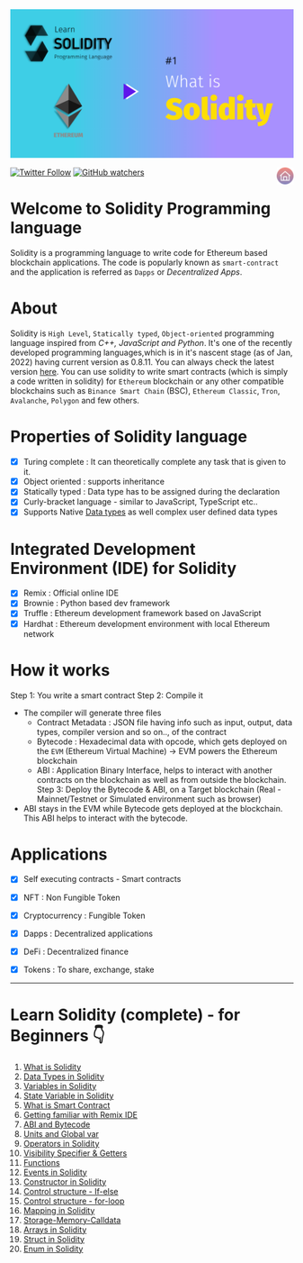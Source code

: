 <img src="/Tutorials/header-images/1-OG-what_is_solidity.png" width="630" title="Data Type in solidity">

[<img alt="Twitter Follow" src="https://img.shields.io/twitter/follow/PranavRaj90?style=social">](https://twitter.com/intent/follow?screen_name=PranavRaj90)
[<img alt="GitHub watchers" src="https://img.shields.io/github/watchers/raj-pranav/learn-solidity?label=Learn%20Solidity&style=social">](https://github.com/raj-pranav/learn-solidity/)
[<img align= "right" src="/Tutorials/Beginners/images-for-docs/home.png" width="30" title="Repo Home">](https://github.com/raj-pranav/learn-solidity)

# Welcome to Solidity Programming language
Solidity is a programming language to write code for Ethereum based blockchain applications. The code is popularly known as `smart-contract` and the application is referred as `Dapps` or *Decentralized Apps*.

# About
Solidity is `High Level`, `Statically typed`, `Object-oriented` programming language inspired from *C++, JavaScript and Python*. It's one of the recently developed programming languages,which is in it's nascent stage (as of Jan, 2022) having current version as 0.8.11. You can always check the latest version [here](https://github.com/ethereum/solidity/releases).
You can use solidity to write smart contracts (which is simply a code written in solidity) for `Ethereum` blockchain or any other compatible blockchains such as `Binance Smart Chain` (BSC), `Ethereum Classic`, `Tron`, `Avalanche`, `Polygon` and few others.

# Properties of Solidity language
- [x] Turing complete : It can theoretically complete any task that is given to it.
- [x] Object oriented : supports inheritance
- [x] Statically typed : Data type has to be assigned during the declaration
- [x] Curly-bracket language - similar to JavaScript, TypeScript etc..
- [x] Supports Native [Data types](https://github.com/raj-pranav/learn-solidity/blob/main/Tutorials/Beginners/2-Data_types_solidity.md) as well complex user defined data types

# Integrated Development Environment (IDE) for Solidity
- [x] Remix : Official online IDE
- [x] Brownie : Python based dev framework 
- [x] Truffle : Ethereum development framework based on JavaScript
- [x] Hardhat : Ethereum development environment with local Ethereum network

# How it works
Step 1: You write a smart contract
Step 2: Compile it
  - The compiler will generate three files
    - Contract Metadata : JSON file having info such as input, output, data types, compiler version and so on.., of the contract
    - Bytecode : Hexadecimal data with opcode, which gets deployed on the `EVM` (Ethereum Virtual Machine) -> EVM powers the Ethereum blockchain
    - ABI : Application Binary Interface, helps to interact with another contracts on the blockchain as well as from outside the blockchain.
Step 3: Deploy the Bytecode & ABI, on a Target blockchain (Real - Mainnet/Testnet or Simulated environment such as browser)
  - ABI stays in the EVM while Bytecode gets deployed at the blockchain. This ABI helps to interact with the bytecode.

# Applications
- [x] Self executing contracts - Smart contracts
- [x] NFT : Non Fungible Token
- [x] Cryptocurrency : Fungible Token
- [x] Dapps : Decentralized applications
- [x] DeFi : Decentralized finance
- [x] Tokens : To share, exchange, stake 


---

# Learn Solidity (complete) - for Beginners 👇
1. [What is Solidity](https://github.com/raj-pranav/learn-solidity/blob/main/Tutorials/Beginners/1-What_is_Solidity.md)
2. [Data Types in Solidity](https://github.com/raj-pranav/learn-solidity/blob/main/Tutorials/Beginners/2-Data_types_solidity.md)
3. [Variables in Solidity](https://github.com/raj-pranav/learn-solidity/blob/main/Tutorials/Beginners/2.1-Variables_in_solidity.md)
4. [State Variable in Solidity](https://github.com/raj-pranav/learn-solidity/blob/main/Tutorials/Beginners/3-State_variable_solidity.md)
5. [What is Smart Contract](https://github.com/raj-pranav/learn-solidity/blob/main/Tutorials/Beginners/4-what-is-a-Smart_contract.md)
6. [Getting familiar with Remix IDE](https://github.com/raj-pranav/learn-solidity/blob/main/Tutorials/Beginners/5-Getting-familiar-with-Remix-IDE.md)
7. [ABI and Bytecode](https://github.com/raj-pranav/learn-solidity/blob/main/Tutorials/Beginners/6-ABI-and-Bytecode-from-solidity-compiler.md)
8. [Units and Global var](https://github.com/raj-pranav/learn-solidity/blob/main/Tutorials/Beginners/7-Units-and-global-variable.md)
9. [Operators in Solidity](https://github.com/raj-pranav/learn-solidity/blob/main/Tutorials/Beginners/8-Operators-in-solidity.md)
10. [Visibility Specifier & Getters](https://github.com/raj-pranav/learn-solidity/blob/main/Tutorials/Beginners/9-Visibility-specifiers_and-getters.md)
11. [Functions](https://github.com/raj-pranav/learn-solidity/blob/main/Tutorials/Beginners/10-Functions-in-solidity.md)
12. [Events in Solidity](https://github.com/raj-pranav/learn-solidity/blob/main/Tutorials/Beginners/11-Events-in-Solidity.md)
13. [Constructor in Solidity](https://github.com/raj-pranav/learn-solidity/blob/main/Tutorials/Beginners/12-Constructor-in-solidity.md)
14. [Control structure - If-else](https://github.com/raj-pranav/learn-solidity/blob/main/Tutorials/Beginners/13-if-else_if-else_control_structure.md)
15. [Control structure - for-loop](https://github.com/raj-pranav/learn-solidity/blob/main/Tutorials/Beginners/14-for-loop-in-solidity.md)
16. [Mapping in Solidity](https://github.com/raj-pranav/learn-solidity/blob/main/Tutorials/Beginners/15-Mapping-in-solidity.md)
17. [Storage-Memory-Calldata](https://github.com/raj-pranav/learn-solidity/blob/main/Tutorials/Beginners/16-strorage-memory-calldata.md)
18. [Arrays in Solidity](https://github.com/raj-pranav/learn-solidity/blob/main/Tutorials/Beginners/17-arrays-in-solidity.md)
19. [Struct in Solidity](https://github.com/raj-pranav/learn-solidity/blob/main/Tutorials/Beginners/18-struct-in-solidity.md)
20. [Enum in Solidity](https://github.com/raj-pranav/learn-solidity/blob/main/Tutorials/Beginners/19-Enum-in-solidity.md)
